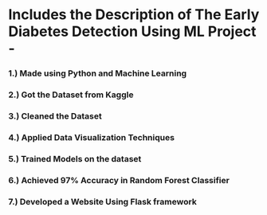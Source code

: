 # Includes the Description of The Early Diabetes Detection Using ML Project -  ###
### 1.) Made using Python and Machine Learning
### 2.) Got the Dataset from Kaggle
### 3.) Cleaned the Dataset
### 4.) Applied Data Visualization Techniques 
### 5.) Trained Models on the dataset
### 6.) Achieved 97% Accuracy in Random Forest Classifier
### 7.) Developed a Website Using Flask framework
